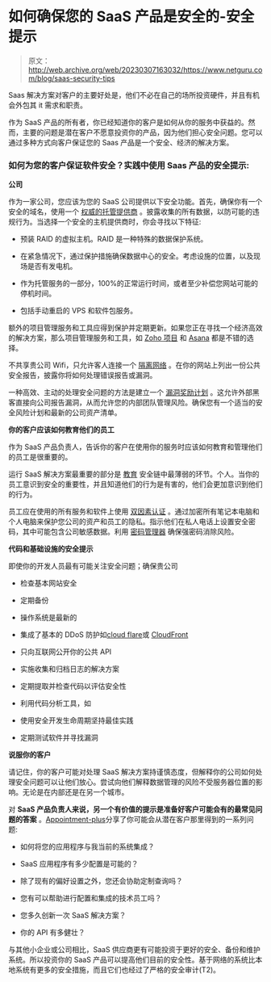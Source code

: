 # 如何确保您的 SaaS 产品是安全的-安全提示

> 原文：<http://web.archive.org/web/20230307163032/https://www.netguru.com/blog/saas-security-tips>

 Saas 解决方案对客户的主要好处是，他们不必在自己的场所投资硬件，并且有机会外包其 it 需求和职责。

作为 SaaS 产品的所有者，你已经知道你的客户是如何从你的服务中获益的。然而，主要的问题是潜在客户不愿意投资你的产品，因为他们担心安全问题。您可以通过多种方式向客户保证您的 Saas 产品是一个安全、经济的解决方案。

### 如何为您的客户保证软件安全？实践中使用 Saas 产品的安全提示:

**公司**

作为一家公司，您应该为您的 SaaS 公司提供以下安全功能。首先，确保你有一个安全的域名，使用一个 [权威的托管提供商](http://web.archive.org/web/20221007155726/http://www.pcmag.com/article2/0,2817,2424725,00.asp) 。披露收集的所有数据，以防可能的违规行为。当选择一个安全的主机提供商时，你会寻找以下特征:

*   预装 RAID 的虚拟主机。RAID 是一种特殊的数据保护系统。

*   在紧急情况下，通过保护措施确保数据中心的安全。考虑设施的位置，以及现场是否有发电机。

*   作为托管服务的一部分，100%的正常运行时间，或者至少补偿您网站可能的停机时间。

*   包括手动重启的 VPS 和软件包服务。

额外的项目管理服务和工具应得到保护并定期更新。如果您正在寻找一个经济高效的解决方案，那么项目管理服务和工具，如 [Zoho 项目](http://web.archive.org/web/20221007155726/https://www.zoho.com/projects/) 和 [Asana](http://web.archive.org/web/20221007155726/https://asana.com/) 都是不错的选择。

不共享贵公司 Wifi，只允许客人连接一个 [隔离网络](http://web.archive.org/web/20221007155726/http://www.tomshardware.com/answers/id-2996823/creating-completely-separate-wifi-networks.html) 。在你的网站上列出一份公共安全报告，披露你将如何处理错误报告或漏洞。

一种高效、主动的处理安全问题的方法是建立一个 [漏洞奖励计划](http://web.archive.org/web/20221007155726/https://bugcrowd.com/list-of-bug-bounty-programs) 。这允许外部黑客直接向公司报告漏洞，从而允许您的内部团队管理风险。确保您有一个适当的安全风险计划和最新的公司资产清单。

**你的客户应该如何教育他们的员工**

作为 SaaS 产品负责人，告诉你的客户在使用你的服务时应该如何教育和管理他们的员工是很重要的。

运行 SaaS 解决方案最重要的部分是 [教育](http://web.archive.org/web/20221007155726/https://digitalguardian.com/blog/expert-guide-securing-sensitive-data-34-experts-reveal-biggest-mistakes-companies-make-data) 安全链中最薄弱的环节。个人。当你的员工意识到安全的重要性，并且知道他们的行为是有害的，他们会更加意识到他们的行为。

员工应在使用的所有服务和软件上使用 [双因素认证](http://web.archive.org/web/20221007155726/https://get.slack.help/hc/en-us/articles/212221668-Require-two-factor-authentication-for-your-team) 。通过加密所有笔记本电脑和个人电脑来保护您公司的资产和员工的隐私。指示他们在私人电话上设置安全密码，其中可能包含公司敏感数据。利用 [密码管理器](http://web.archive.org/web/20221007155726/https://lastpass.com/) 确保强密码消除风险。

**代码和基础设施的安全提示**

即使你的开发人员最有可能关注安全问题；确保贵公司

*   检查基本网站安全

*   定期备份

*   操作系统是最新的

*   集成了基本的 DDoS 防护如[cloud flare](http://web.archive.org/web/20221007155726/https://www.cloudflare.com/)或 [CloudFront](http://web.archive.org/web/20221007155726/https://aws.amazon.com/fr/cloudfront)

*   只向互联网公开你的公共 API

*   实施收集和归档日志的解决方案

*   定期提取并检查代码以评估安全性

*   利用代码分析工具，如[](http://web.archive.org/web/20221007155726/https://www.codacy.com/)

*   使用安全开发生命周期坚持最佳实践

*   定期测试软件并寻找漏洞

**说服你的客户**

请记住，你的客户可能对处理 SaaS 解决方案持谨慎态度，但解释你的公司如何处理安全问题可以让他们放心。尝试向他们解释数据管理的风险不受服务器位置的影响。无论是在内部还是在另一个城市。

对 **SaaS 产品负责人来说，另一个有价值的提示是准备好客户可能会有的最常见问题的答案** 。[Appointment-plus](http://web.archive.org/web/20221007155726/https://www.appointment-plus.com/blog/7-questions-to-identify-providers-of-true-saas-solutions)分享了你可能会从潜在客户那里得到的一系列问题:

*   如何将您的应用程序与我当前的系统集成？

*   SaaS 应用程序有多少配置是可能的？

*   除了现有的偏好设置之外，您还会协助定制查询吗？

*   您有可以帮助进行配置和集成的技术员工吗？

*   您多久创新一次 SaaS 解决方案？

*   你的 API 有多健壮？

与其他小企业或公司相比，SaaS 供应商更有可能投资于更好的安全、备份和维护系统。所以投资你的 SaaS 产品可以提高他们目前的安全性。基于网络的系统比本地系统有更多的安全措施，而且它们也经过了严格的安全审计(T2)。